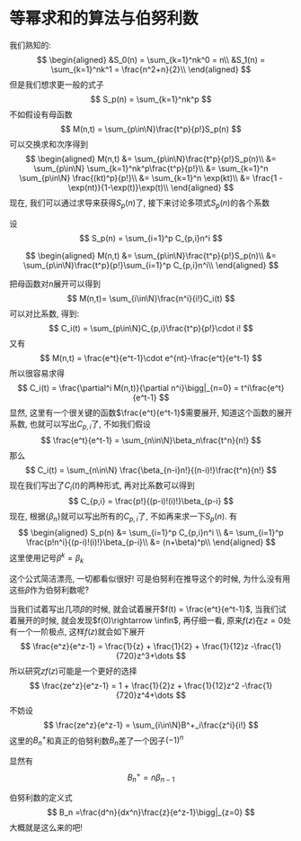 # 等幂求和的算法与伯努利数
我们熟知的:
$$
\begin{aligned}
    &S_0(n) = \sum_{k=1}^nk^0 = n\\
    &S_1(n) = \sum_{k=1}^nk^1 = \frac{n^2+n}{2}\\
\end{aligned}
$$
但是我们想求更一般的式子
$$
S_p(n) = \sum_{k=1}^nk^p
$$
不如假设有母函数
$$
M(n,t) = \sum_{p\in\N}\frac{t^p}{p!}S_p(n)
$$
可以交换求和次序得到
$$
\begin{aligned}
M(n,t) &= \sum_{p\in\N}\frac{t^p}{p!}S_p(n)\\
&= \sum_{p\in\N} \sum_{k=1}^nk^p\frac{t^p}{p!}\\
&= \sum_{k=1}^n \sum_{p\in\N} \frac{(kt)^p}{p!}\\
&= \sum_{k=1}^n \exp(kt)\\
&= \frac{1 - \exp(nt)}{1-\exp(t)}\exp(t)\\
\end{aligned}
$$
现在, 我们可以通过求导来获得$S_p(n)$了, 接下来讨论多项式$S_p(n)$的各个系数

设
$$
S_p(n) = \sum_{i=1}^p C_{p,i}n^i
$$

$$
\begin{aligned}
M(n,t) &= \sum_{p\in\N}\frac{t^p}{p!}S_p(n)\\
&=  \sum_{p\in\N}\frac{t^p}{p!}\sum_{i=1}^p C_{p,i}n^i\\
\end{aligned}
$$

把母函数对$n$展开可以得到
$$
M(n,t)= \sum_{i\in\N}\frac{n^i}{i!}C_i(t)
$$
可以对比系数, 得到:
$$
C_i(t) = \sum_{p\in\N}C_{p,i}\frac{t^p}{p!}\cdot i!
$$
又有
$$
M(n,t) = \frac{e^t}{e^t-1}\cdot e^{nt}-\frac{e^t}{e^t-1}
$$
所以很容易求得
$$
C_i(t) = \frac{\partial^i M(n,t)}{\partial n^i}\bigg|_{n=0} = t^i\frac{e^t}{e^t-1}
$$
显然, 这里有一个很关键的函数$\frac{e^t}{e^t-1}$需要展开, 知道这个函数的展开系数, 也就可以写出$C_{p,i}$了, 不如我们假设
$$
\frac{e^t}{e^t-1} = \sum_{n\in\N}\beta_n\frac{t^n}{n!}
$$
那么
$$
C_i(t) = \sum_{n\in\N} \frac{\beta_{n-i}n!}{(n-i)!}\frac{t^n}{n!}
$$
现在我们写出了$C_i(t)$的两种形式, 再对比系数可以得到
$$
C_{p,i} = \frac{p!}{(p-i)!(i)!}\beta_{p-i}
$$
现在, 根据$\{\beta_n\}$就可以写出所有的$C_{p,i}$了, 不如再来求一下$S_p(n)$. 
有
$$
\begin{aligned}
    S_p(n) &= \sum_{i=1}^p C_{p,i}n^i \\
    &= \sum_{i=1}^p \frac{p!n^i}{(p-i)!(i)!}\beta_{p-i}\\
    &= (n+\beta)^p\\
\end{aligned}
$$
这里使用记号$\beta^k = \beta_k$

这个公式简洁漂亮, 一切都看似很好! 可是伯努利在推导这个的时候, 为什么没有用这些$\beta$作为伯努利数呢?

当我们试着写出几项$\beta$的时候, 就会试着展开$f(t) = \frac{e^t}{e^t-1}$, 当我们试着展开的时候, 就会发现$f(0)\rightarrow \infin$, 再仔细一看, 原来$f(z)$在$z=0$处有一个一阶极点, 这样$f(z)$就会如下展开
$$
\frac{e^z}{e^z-1} = \frac{1}{z} + \frac{1}{2} + \frac{1}{12}z -\frac{1}{720}z^3+\dots
$$
所以研究$zf(z)$可能是一个更好的选择
$$
\frac{ze^z}{e^z-1} = 1 + \frac{1}{2}z + \frac{1}{12}z^2 -\frac{1}{720}z^4+\dots
$$
不妨设
$$
\frac{ze^z}{e^z-1} =  \sum_{i\in\N}B^+_i\frac{z^i}{i!}
$$
这里的$B^+_n$和真正的伯努利数$B_n$差了一个因子$(-1)^n$

显然有
$$
B^+_n = n\beta_{n-1}
$$

伯努利数的定义式
$$
B_n =\frac{d^n}{dx^n}\frac{z}{e^z-1}\bigg|_{z=0}
$$
大概就是这么来的吧!